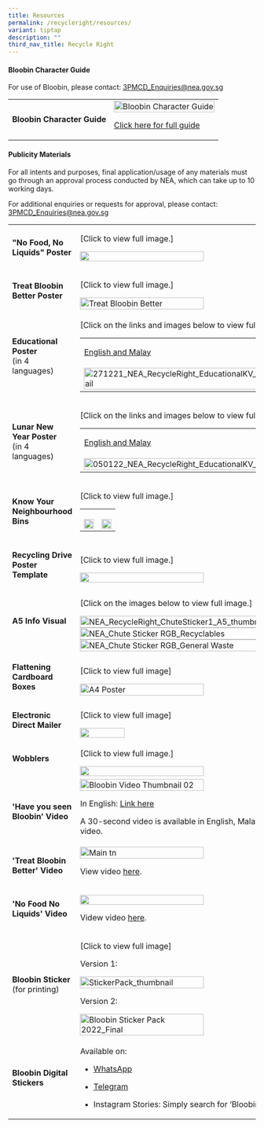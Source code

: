 ```yaml
---
title: Resources
permalink: /recycleright/resources/
variant: tiptap
description: ""
third_nav_title: Recycle Right
---
```

<h4>Bloobin Character Guide</h4>
<p>For use of Bloobin, please contact: <a href="mailto:3PMCD_Enquiries@nea.gov.sg" rel="noopener noreferrer nofollow" target="_blank"><u>3PMCD_Enquiries@nea.gov.sg</u></a>
</p>
<p></p>
<table style="minWidth: 50px">
<colgroup>
<col>
<col>
</colgroup>
<tbody>
<tr>
<td rowspan="1" colspan="1">
<p><strong>Bloobin Character Guide</strong>
</p>
</td>
<td rowspan="1" colspan="1">
<div class="isomer-image-wrapper">
<img style="width: 100%" height="auto" width="100%" alt="Bloobin Character Guide" src="/images/Recycle Right/Resources/bloobin_character_guide_tmb_esize__300.jpg">
</div>
<p><a href="https://www.nea.gov.sg/docs/default-source/cgs/bloobin-character-guide_final.pdf" rel="noopener noreferrer nofollow" target="_blank">Click here for full guide</a>
</p>
</td>
</tr>
</tbody>
</table>
<h4>Publicity Materials</h4>
<p>For all intents and purposes, final application/usage of any materials
must go through an approval process conducted by NEA, which can take up
to 10 working days.</p>
<p>For additional enquiries or requests for approval, please contact:&nbsp;
<a href="mailto:3PMCD_Enquiries@nea.gov.sg" rel="noopener noreferrer nofollow" target="_blank"><u>3PMCD_Enquiries@nea.gov.sg</u>
</a>
</p>
<table style="minWidth: 50px">
<colgroup>
<col>
<col>
</colgroup>
<tbody>
<tr>
<td rowspan="1" colspan="1">
<p><strong>"No Food, No Liquids" Poster</strong>
</p>
</td>
<td rowspan="1" colspan="1">
<p>[Click to view full image.]</p>
<p></p>
<div class="isomer-image-wrapper">
<img style="width: 50%;" height="auto" width="100%" alt="" src="/images/Recycle Right/Resources/no_food_no_liquids_poster.png">
</div>
<p></p>
</td>
</tr>
<tr>
<td rowspan="1" colspan="1">
<p><strong>Treat Bloobin Better Poster</strong>
</p>
</td>
<td rowspan="1" colspan="1">
<p>[Click to view full image.]</p><a class="isomer-image-wrapper" href="/images/Recycle%20Right/Resources/treat_bloobin_better___rgb.png"><img style="width: 50%;" height="auto" width="100%" alt="Treat Bloobin Better" src="/images/Recycle Right/Resources/treat_bloobin_better___rgb_tmb_medium.png"></a>
</td>
</tr>
<tr>
<td rowspan="1" colspan="1">
<p><strong>Educational Poster</strong>
<br>(in 4 languages)</p>
</td>
<td rowspan="1" colspan="1">
<p>[Click on the links and images below to view full image.]</p>
<table style="minWidth: 50px">
<colgroup>
<col>
<col>
</colgroup>
<tbody>
<tr>
<td rowspan="1" colspan="1">
<p><a href="/images/Recycle%20Right/Resources/nea_recycleright_educationalkv1_em.jpg" rel="noopener noreferrer nofollow" target="_blank">English and Malay</a>
</p>
</td>
<td rowspan="1" colspan="1">
<p><a href="/images/Recycle%20Right/Resources/nea_recycleright_educationalkv1_ct.jpg" rel="noopener noreferrer nofollow" target="_blank">Chinese and Tamil</a>
</p>
</td>
</tr>
<tr>
<td rowspan="1" colspan="1"><a class="isomer-image-wrapper" href="/images/Recycle%20Right/Resources/nea_recycleright_educationalkv1_em.jpg"><img style="width: 100%" height="auto" width="100%" alt="271221_NEA_RecycleRight_EducationalKV_EN_ML_thumbnail" src="/images/Recycle Right/Resources/271221_nea_recycleright_educationalkv_en_ml_thumbnail64c45883_5b49_4c94_a6ce_a511536fcbf0_tmb_medium.jpg"></a>
</td>
<td rowspan="1" colspan="1"><a class="isomer-image-wrapper" href="/images/Recycle%20Right/Resources/nea_recycleright_educationalkv1_ct.jpg"><img style="width: 100%" height="auto" width="100%" alt="271221_NEA_RecycleRight_EducationalKV_V02_CN_TL_thumbnail" src="/images/Recycle Right/Resources/271221_nea_recycleright_educationalkv_v02_cn_tl_thumbnail05230a42_9796_40c3_8431_f9ec8dbafd40_tmb_medium.jpg"></a>
</td>
</tr>
</tbody>
</table>
</td>
</tr>
<tr>
<td rowspan="1" colspan="1">
<p><strong>Lunar New Year Poster</strong>
<br>(in 4 languages)</p>
</td>
<td rowspan="1" colspan="1">
<p>[Click on the links and images below to view full image.]</p>
<table style="minWidth: 50px">
<colgroup>
<col>
<col>
</colgroup>
<tbody>
<tr>
<td rowspan="1" colspan="1">
<p><a href="/images/Recycle%20Right/Resources/050122_nea_recycleright_educationalkv_cny_en_ml.jpg" rel="noopener noreferrer nofollow" target="_blank">English and Malay</a>
</p>
</td>
<td rowspan="1" colspan="1">
<p><a href="/images/Recycle%20Right/Resources/050122_nea_recycleright_educationalkv_cny_cn_tl.jpg" rel="noopener noreferrer nofollow" target="_blank">Chinese and Tamil</a>
</p>
</td>
</tr>
<tr>
<td rowspan="1" colspan="1"><a class="isomer-image-wrapper" href="/images/Recycle%20Right/Resources/050122_nea_recycleright_educationalkv_cny_en_ml.jpg"><img style="width: 100%" height="auto" width="100%" alt="050122_NEA_RecycleRight_EducationalKV_CNY_EN_ML_tn" src="/images/Recycle Right/Resources/050122_nea_recycleright_educationalkv_cny_en_ml_tn1fd3884f_81be_48b6_bdce_9c43a69389c9_tmb_medium.jpg"></a>
</td>
<td rowspan="1" colspan="1"><a class="isomer-image-wrapper" href="/images/Recycle%20Right/Resources/050122_nea_recycleright_educationalkv_cny_cn_tl.jpg"><img style="width: 100%" height="auto" width="100%" alt="050122_NEA_RecycleRight_EducationalKV_CNY_CN_TL_tn" src="/images/Recycle Right/Resources/050122_nea_recycleright_educationalkv_cny_cn_tl_tn907082bc_033c_4ccf_bc7e_b1832dc74ccf_tmb_medium.jpg"></a>
</td>
</tr>
</tbody>
</table>
</td>
</tr>
<tr>
<td rowspan="1" colspan="1">
<p><strong>Know Your Neighbourhood Bins</strong>
</p>
</td>
<td rowspan="1" colspan="1">
<p>[Click to view full image.]</p>
<table style="minWidth: 50px">
<colgroup>
<col>
<col>
</colgroup>
<tbody>
<tr>
<th rowspan="1" colspan="1">
<p></p>
<div class="isomer-image-wrapper">
<img style="width: 100%" height="auto" width="100%" alt="" src="/images/Recycle Right/Community_20Recycling_20Poster_20__20Cloop.png">
</div>
</th>
<th rowspan="1" colspan="1">
<p></p>
<div class="isomer-image-wrapper">
<img style="width: 100%" height="auto" width="100%" alt="" src="/images/Recycle Right/Community_20Recycling_20Poster_20__20Greensquare.png">
</div>
</th>
</tr>
</tbody>
</table>
<p></p>
<p></p>
</td>
</tr>
<tr>
<td rowspan="1" colspan="1">
<p><strong>Recycling Drive Poster Template</strong>
</p>
</td>
<td rowspan="1" colspan="1">
<p>[Click to view full image.]</p>
<p></p>
<div class="isomer-image-wrapper">
<img style="width: 50%;" height="auto" width="100%" alt="" src="/images/Recycle Right/Recycling_20Drive_20Poster_20Template.png">
</div>
</td>
</tr>
<tr>
<td rowspan="1" colspan="1">
<p><strong>A5 Info Visual</strong>
</p>
</td>
<td rowspan="1" colspan="1">
<p>[Click on the images below to view full image.]</p><a class="isomer-image-wrapper" href="/images/Recycle%20Right/Resources/nea_recycleright_chutesticker1_a554939e3994064c668a41fd43bac0b727.jpg"><img style="width: 70%;" height="auto" width="100%" alt="NEA_RecycleRight_ChuteSticker1_A5_thumbnail" src="/images/Recycle Right/Resources/nea_recycleright_chutesticker1_a5_thumbnail37b85f13_0965_41f3_9c83_2558d377ab1c_tmb_esize_350_.jpg"></a>
<a class="isomer-image-wrapper" href="/images/Recycle%20Right/Resources/nea_chute_sticker_rgb_recyclables.jpg">
<img style="width: 70%;" height="auto" width="100%" alt="NEA_Chute Sticker RGB_Recyclables" src="/images/Recycle Right/Resources/nea_chute_sticker_rgb_recyclables_tmb_esize_350_.jpg">
</a><a class="isomer-image-wrapper" href="/images/Recycle%20Right/Resources/nea_chute_sticker_rgb_general_waste.jpg"><img style="width: 70%;" height="auto" width="100%" alt="NEA_Chute Sticker RGB_General Waste" src="/images/Recycle Right/Resources/nea_chute_sticker_rgb_general_waste_tmb_esize_350_.jpg"></a>
</td>
</tr>
<tr>
<td rowspan="1" colspan="1">
<p><strong>Flattening Cardboard Boxes</strong>
</p>
</td>
<td rowspan="1" colspan="1">
<p>[Click to view full image]</p><a class="isomer-image-wrapper" href="/images/Recycle%20Right/Resources/a4_poster.png"><img style="width: 50%;" height="auto" width="100%" alt="A4 Poster" src="/images/Recycle Right/Resources/a4_poster_tmb_small.png"></a>
</td>
</tr>
<tr>
<td rowspan="1" colspan="1">
<p><strong>Electronic Direct Mailer</strong>
</p>
</td>
<td rowspan="1" colspan="1">
<p>[Click to view full image]</p><a class="isomer-image-wrapper" href="/images/Recycle-Right/Resources/RR24_EDM"><img style="width: 30%;" height="auto" width="100%" alt="" src="/images/Recycle Right/Resources/RR24_EDM.png"></a>
</td>
</tr>
<tr>
<td rowspan="1" colspan="1">
<p></p>
<p><strong>Wobblers</strong>
</p>
</td>
<td rowspan="1" colspan="1">
<p>[Click to view full image.]</p>
<div class="isomer-image-wrapper">
<img style="width: 50%;" height="auto" width="100%" alt="" src="/images/Recycle Right/RR_20Supermarket_20Wobblers.jpg">
</div>
</td>
</tr>
<tr>
<td rowspan="1" colspan="1">
<p><strong>'Have you seen Bloobin' Video</strong>
</p>
</td>
<td rowspan="1" colspan="1">
<div class="isomer-image-wrapper">
<img style="width: 50%;" height="auto" width="100%" alt="Bloobin Video Thumbnail 02" src="/images/Recycle Right/Resources/bloobin_video_thumbnail_02_tmb_medium.jpg">
</div>
<p>In English: <a href="https://youtu.be/jAeqGbJIfJE" rel="noopener noreferrer nofollow" target="_blank"><u>Link here</u></a>
</p>
<p>A 30-second video is available in English, Malay, Chinese and Tamil. Please
contact <a href="mailto:3PMCD_Enquiries@nea.gov.sg" rel="noopener noreferrer nofollow" target="_blank"><u>3PMCD_Enquiries@nea.gov.sg</u></a>&nbsp;for
use of the video.</p>
</td>
</tr>
<tr>
<td rowspan="1" colspan="1">
<p><strong>'Treat Bloobin Better' Video</strong>
</p>
</td>
<td rowspan="1" colspan="1">
<div class="isomer-image-wrapper">
<img style="width: 50%;" height="auto" width="100%" alt="Main tn" src="/images/Recycle Right/Resources/main_tn_tmb_medium.jpg">
</div>
<p>View video <a href="https://youtu.be/p-qZCUBp1Go" rel="noopener noreferrer nofollow" target="_blank">here</a>.</p>
</td>
</tr>
<tr>
<td rowspan="1" colspan="1">
<p><strong>'No Food No Liquids' Video</strong>
</p>
</td>
<td rowspan="1" colspan="1">
<p></p>
<div class="isomer-image-wrapper">
<img style="width: 50%;" height="auto" width="100%" alt="" src="/images/Recycle Right/thumbnail.png">
</div>
<p>Videw video <a href="https://youtu.be/0h5HAxv48ls" rel="noopener nofollow" target="_blank">here</a>.</p>
</td>
</tr>
<tr>
<td rowspan="1" colspan="1">
<p><strong>Bloobin Sticker</strong>
<br>(for printing)</p>
</td>
<td rowspan="1" colspan="1">
<p>[Click to view full image]</p>
<p>Version 1:&nbsp;</p><a class="isomer-image-wrapper" href="/files/Recycle%20Right/bloobin_sticker_pack_final.pdf"><img style="width: 50%;" height="auto" width="100%" alt="StickerPack_thumbnail" src="/images/Recycle Right/Resources/stickerpack_thumbnail339e9856_c2bf_48fd_b6e6_89c88474a069_tmb_small.jpg"></a>
<p>Version 2:&nbsp;</p><a class="isomer-image-wrapper" href="/files/Recycle%20Right/bloobin_sticker_pack_2022_final_cmyk.pdf"><img style="width: 50%;" height="auto" width="100%" alt="Bloobin Sticker Pack 2022_Final" src="/images/Recycle Right/Resources/bloobin_sticker_pack_2022_final_tmb_small.jpg"></a>
</td>
</tr>
<tr>
<td rowspan="1" colspan="1">
<p><strong>Bloobin Digital Stickers</strong>
</p>
</td>
<td rowspan="1" colspan="1">
<p>Available on:</p>
<ul data-tight="true" class="tight">
<li>
<p><a href="https://sticker.ly/s/EULKNG" rel="noopener noreferrer nofollow" target="_blank"><u>WhatsApp</u></a>
</p>
</li>
<li>
<p><a href="https://t.me/addstickers/RecycleRight" rel="noopener noreferrer nofollow" target="_blank"><u>Telegram</u></a>
</p>
</li>
<li>
<p>Instagram Stories: Simply search for ‘Bloobin’ under the GIF stickers
function to start using them for your Instagram Stories!</p>
</li>
</ul>
</td>
</tr>
</tbody>
</table>
<p></p>
<p></p>
<p></p>